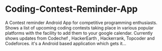 # Coding-Contest-Reminder-App
A Contest reminder Android App for competitive programming enthusiasts. Shows a list of upcoming coding contests taking place in various popular platforms with the facility to add them to your google calendar. Currently shows updates from Codechef , HackerEarth , Hackerrank, Topcoder and Codeforces. it's a Android based application which gets it…

